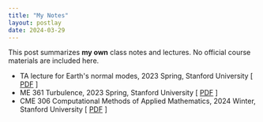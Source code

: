 ```yaml
---
title: "My Notes"
layout: postlay
date: 2024-03-29
---
```


<p>This post summarizes <strong>my own</strong> class notes and lectures. No official course materials are included here.</p>

<ul>
  <li>TA lecture for Earth's normal modes, 2023 Spring, Stanford University
  [ <a href="{{ site.url }}{{ site.baseurl }}/_data/files/Notes/GP238_S23_Modes.pdf">PDF</a> ]</li>
  <li>ME 361 Turbulence, 2023 Spring, Stanford University
  [ <a href="{{ site.url }}{{ site.baseurl }}/_data/files/Notes/ME361_S23.pdf">PDF</a> ]</li>
  <li>CME 306 Computational Methods of Applied Mathematics, 2024 Winter, Stanford University
  [ <a href="{{ site.url }}{{ site.baseurl }}/_data/files/Notes/CME306_W24.pdf">PDF</a> ]</li>
</ul>
